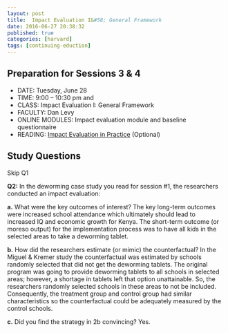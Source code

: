 ```yaml
---
layout: post
title:  Impact Evaluation I&#58; General Framework
date: 2016-06-27 20:38:32
published: true
categories: [harvard]
tags: [continuing-eduction]
---
```


## Preparation for Sessions 3 & 4

- DATE: Tuesday, June 28
- TIME: 9:00 – 10:30 pm and 
- CLASS: Impact Evaluation I: General Framework
- FACULTY: Dan Levy
- ONLINE MODULES: Impact evaluation module and baseline questionnaire
- READING: [Impact Evaluation in Practice](https://www.dropbox.com/s/4nc1vhtk4pmoulj/Optional%20Reading%20-%20Impact_Evaluation_in_Practice.pdf?dl=0) (Optional)

## Study Questions

Skip Q1

**Q2:** In the deworming case study you read for session #1, the researchers conducted an impact evaluation:

**a.** What were the key outcomes of interest? The key long-term outcomes were increased school attendance which ultimately should lead to increased IQ and economic growth for Kenya. The short-term outcome (or moreso output) for the implementation process was to have all kids in the selected areas to take a deworming tablet.

**b.** How did the researchers estimate (or mimic) the counterfactual? In the Miguel & Kremer study the counterfactual was estimated by schools randomly selected that did not get the deworming tablets. The original program was going to provide deworming tablets to all schools in selected areas; however, a shortage in tablets left that option unattainable.  So, the researchers randomly selected schools in these areas to not be included.  Consequently, the treatment group and control group had similar characteristics so the counterfactual could be adequately measured by the control schools.

**c.** Did you find the strategy in 2b convincing? Yes.



